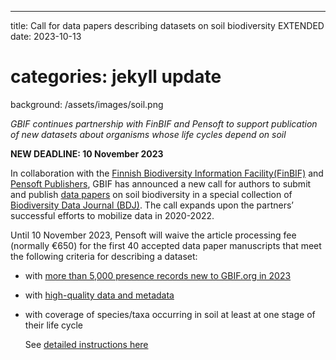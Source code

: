 ---
title: Call for data papers describing datasets on soil biodiversity EXTENDED
date:   2023-10-13
# categories: jekyll update
background: /assets/images/soil.png

*GBIF continues partnership with FinBIF and Pensoft to support publication of new datasets about organisms whose life cycles depend on soil*

**NEW DEADLINE: 10 November 2023**

In collaboration with the [Finnish Biodiversity Information Facility(FinBIF)](https://laji.fi/en) and [Pensoft Publishers](https://pensoft.net/), 
GBIF has announced a new call for authors to submit and publish [data papers](https://www.gbif.org/data-papers) on soil biodiversity in a special 
collection of [Biodiversity Data Journal (BDJ)](https://bdj.pensoft.net/). The call expands upon the partners’ successful efforts to mobilize data 
in 2020-2022.

Until 10 November 2023, Pensoft will waive the article processing fee (normally €650) for the first 40 accepted data paper manuscripts that meet
the following criteria for describing a dataset:

- with [more than 5,000 presence records new to GBIF.org in 2023](https://www.gbif.org/news/232EKewXfNDeh0U7vAUbsG/dig-deep-and-share-call-for-data-papers-describing-datasets-on-soil-biodiversity-extended#records)
- with [high-quality data and metadata](https://www.gbif.org/news/232EKewXfNDeh0U7vAUbsG/dig-deep-and-share-call-for-data-papers-describing-datasets-on-soil-biodiversity-extended#quality)
- with coverage of species/taxa occurring in soil at least at one stage of their life cycle

  See [detailed instructions here](https://www.gbif.org/news/232EKewXfNDeh0U7vAUbsG/dig-deep-and-share-call-for-data-papers-describing-datasets-on-soil-biodiversity-extended)
  
